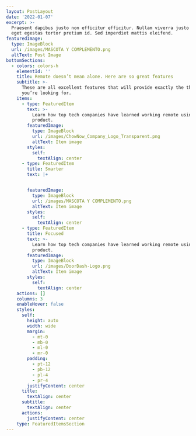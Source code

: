 ```yaml
---
layout: PostLayout
date: '2022-01-07'
excerpt: >-
  Praesent dapibus justo non efficitur efficitur. Nullam viverra justo arcu,
  eget egestas tortor pretium id. Sed imperdiet mattis eleifend.
featuredImage:
  type: ImageBlock
  url: /images/MASCOTA Y COMPLEMENTO.png
  altText: Post Image
bottomSections:
  - colors: colors-h
    elementId: ''
    title: Remote doesn’t mean alone. Here are so great features
    subtitle: >-
      These are all excellent features that will provide exactly the things
      you’re looking for.
    items:
      - type: FeaturedItem
        text: >-
          Learn how top tech companies have learned working remote using our
          product.
        featuredImage:
          type: ImageBlock
          url: /images/ChowNow_Company_Logo_Transparent.png
          altText: Item image
        styles:
          self:
            textAlign: center
      - type: FeaturedItem
        title: Smarter
        text: |+


        featuredImage:
          type: ImageBlock
          url: /images/MASCOTA Y COMPLEMENTO.png
          altText: Item image
        styles:
          self:
            textAlign: center
      - type: FeaturedItem
        title: Focused
        text: >-
          Learn how top tech companies have learned working remote using our
          product.
        featuredImage:
          type: ImageBlock
          url: /images/DoorDash-Logo.png
          altText: Item image
        styles:
          self:
            textAlign: center
    actions: []
    columns: 3
    enableHover: false
    styles:
      self:
        height: auto
        width: wide
        margin:
          - mt-0
          - mb-0
          - ml-0
          - mr-0
        padding:
          - pt-12
          - pb-12
          - pl-4
          - pr-4
        justifyContent: center
      title:
        textAlign: center
      subtitle:
        textAlign: center
      actions:
        justifyContent: center
    type: FeaturedItemsSection
---
```

